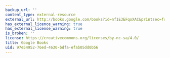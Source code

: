 ```yaml
---
backup_url: ''
content_type: external-resource
external_url: http://books.google.com/books?id=nf1E3EFqoXAC&printsec=frontcover
has_external_licence_warning: true
has_external_license_warning: true
is_broken: ''
license: https://creativecommons.org/licenses/by-nc-sa/4.0/
title: Google Books
uid: 97e54952-76ed-4630-bdfa-efab05dd0b56
---
```

